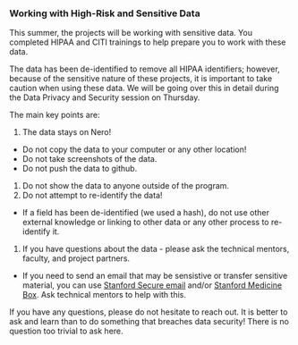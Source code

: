 

### Working with High-Risk and Sensitive Data
This summer, the projects will be working with sensitive data. You completed HIPAA and CITI trainings to help prepare you to work with these data. 

The data has been de-identified to remove all HIPAA identifiers; however, because of the sensitive nature of these projects, it is important to take caution when using these data. We will be going over this in detail during the Data Privacy and Security session on Thursday. 

The main key points are:
1. The data stays on Nero!
  + Do not copy the data to your computer or any other location!
  + Do not take screenshots of the data.
  + Do not push the data to github.
1. Do not show the data to anyone outside of the program.
1. Do not attempt to re-identify the data!
  + If a field has been de-identified (we used a hash), do not use other external knowledge or linking to other data or any other process to re-identify it.
1. If you have questions about the data - please ask the technical mentors, faculty, and project partners. 
 + If you need to send an email that may be sensistive or transfer sensitive material, you can use [Stanford Secure email](https://uit.stanford.edu/service/secureemail) and/or [Stanford Medicine Box](https://uit.stanford.edu/service/box). Ask technical mentors to help with this. 

If you have any questions, please do not hesitate to reach out. It is better to ask and learn than to do something that breaches data security! There is no question too trivial to ask here.

